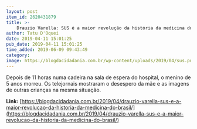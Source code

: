 ```yaml
---
layout: post
item_id: 2620431879
title: >-
    Drauzio Varella: SUS é a maior revolução da história da medicina do Brasil
author: Tatu D'Oquei
date: 2019-04-11 15:01:25
pub_date: 2019-04-11 15:01:25
time_added: 2019-06-09 09:43:49
category: 
image: https://blogdacidadania.com.br/wp-content/uploads/2019/04/sus.png
---
```


Depois de 11 horas numa cadeira na sala de espera do hospital, o menino de 5 anos morreu. Os telejornais mostraram o desespero da mãe e as imagens de outras crianças na mesma situação.

**Link:** [https://blogdacidadania.com.br/2019/04/drauzio-varella-sus-e-a-maior-revolucao-da-historia-da-medicina-do-brasil/](https://blogdacidadania.com.br/2019/04/drauzio-varella-sus-e-a-maior-revolucao-da-historia-da-medicina-do-brasil/)

